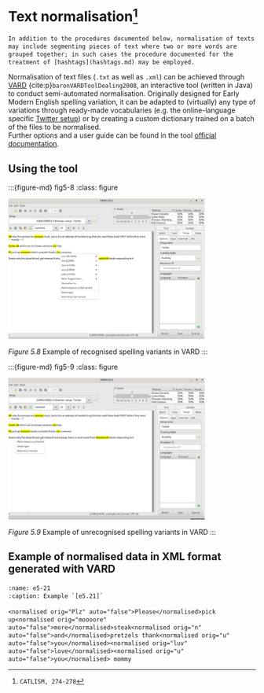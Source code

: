 # Text normalisation[^sn1]

```{hint}
In addition to the procedures documented below, normalisation of texts may include segmenting pieces of text where two or more words are grouped together; in such cases the procedure documented for the treatment of [hashtags](hashtags.md) may be employed.
```

Normalisation of text files (`.txt` as well as `.xml`) can be achieved through [VARD](https://ucrel.lancs.ac.uk/vard/about/) {cite:p}`baronVARDToolDealing2008`, an interactive tool (written in Java) to conduct semi-automated normalisation. Originally designed for Early Modern English spelling variation, it can be adapted to (virtually) any type of variations through ready-made vocabularies (e.g. the online-language specific [Twitter setup](https://ucrel.lancs.ac.uk/vard/download/)) or by creating a custom dictionary trained on a batch of the files to be normalised.  
Further options and a user guide can be found in the tool [official documentation](https://ucrel.lancs.ac.uk/vard/userguide/).

## Using the tool

:::{figure-md} fig5-8
:class: figure

<img src="figures/Figure5.8.jpg" alt="Figure 5.8 Example of recognised spelling variants in VARD" class="bg-primary mb-1" width="400px">

*Figure 5.8* Example of recognised spelling variants in VARD
:::

:::{figure-md} fig5-9
:class: figure

<img src="figures/Figure5.9.jpg" alt="Figure 5.9 Example of unrecognised spelling variants in VARD" class="bg-primary mb-1" width="400px">

*Figure 5.9* Example of unrecognised spelling variants in VARD
:::

## Example of normalised data in XML format generated with VARD

```{code-block} xml
:name: e5-21
:caption: Example `[e5.21]`

<normalised orig="Plz" auto="false">Please</normalised>pick up<normalised orig="moooore" auto="false">more</normalised>steak<normalised orig="n" auto="false">and</normalised>pretzels thank<normalised orig="u" auto="false">you</normalised><normalised orig="luv" auto="false">love</normalised><normalised orig="u" auto="false">you</normalised> mommy
```

[^sn1]: `CATLISM, 274-278`